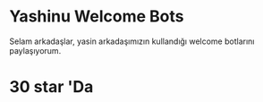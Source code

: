 # Yashinu Welcome Bots

Selam arkadaşlar, yasin arkadaşımızın kullandığı welcome botlarını paylaşıyorum.

# 30 star 'Da

